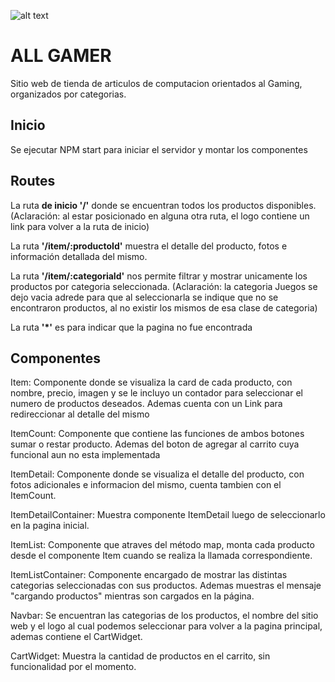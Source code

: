 
![alt text](./public/images/Demostracion.gif "Demostracion")

# ALL GAMER
Sitio web de tienda de articulos de computacion orientados al Gaming, organizados por categorias.

## Inicio
Se ejecutar NPM start para iniciar el servidor y montar los componentes

## Routes

La ruta **de inicio '/'** donde se encuentran todos los productos disponibles.(Aclaración: al estar posicionado en alguna otra ruta, el logo contiene un link para volver a la ruta de inicio)

La ruta **'/item/:productoId'** muestra el detalle del producto, fotos e información detallada del mismo.

La ruta **'/item/:categoriaId'** nos permite filtrar y mostrar unicamente los productos por categoria seleccionada. 
(Aclaración: la categoria Juegos se dejo vacia adrede para que al seleccionarla se indique que no se encontraron productos, al no existir los mismos de esa clase de categoria)

La ruta **'*'** es para indicar que la pagina no fue encontrada

## Componentes

Item: Componente donde se visualiza la card de cada producto, con nombre, precio, imagen y se le incluyo un contador para seleccionar el numero de productos deseados. Ademas cuenta con un Link para redireccionar al detalle del mismo

ItemCount: Componente que contiene las funciones de ambos botones sumar o restar producto. Ademas del boton de agregar al carrito cuya funcional aun no esta implementada

ItemDetail: Componente donde se visualiza el detalle del producto, con fotos adicionales e informacion del mismo, cuenta tambien con el ItemCount.

ItemDetailContainer: Muestra componente ItemDetail luego de seleccionarlo en la pagina inicial.

ItemList: Componente que atraves del método map, monta cada producto desde el componente Item cuando se realiza la llamada correspondiente.

ItemListContainer: Componente encargado de mostrar las distintas categorias seleccionadas con sus productos. Ademas muestras el mensaje "cargando productos" mientras son cargados en la página.

Navbar: Se encuentran las categorias de los productos, el nombre del sitio web y el logo al cual podemos seleccionar para volver a la pagina principal, ademas contiene el CartWidget.

CartWidget: Muestra la cantidad de productos en el carrito, sin funcionalidad por el momento.



